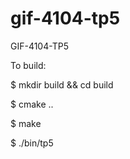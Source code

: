 gif-4104-tp5
============

GIF-4104-TP5

To build:

$ mkdir build && cd build

$ cmake ..

$ make

$ ./bin/tp5